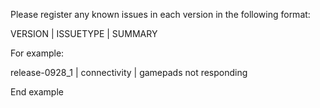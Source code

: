 Please register any known issues in each version in the following format:

VERSION | ISSUETYPE | SUMMARY

For example:

release-0928_1 | connectivity | gamepads not responding

End example

